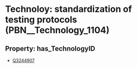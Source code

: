 # Technoloy: __standardization of testing protocols__ (PBN__Technology_1104)

## Property: has_TechnologyID

* [Q3244907](Q3244907)

